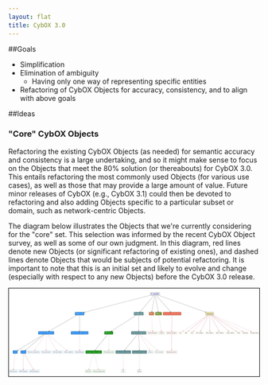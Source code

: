 ```yaml
---
layout: flat
title: CybOX 3.0
---
```



##Goals
* Simplification
* Elimination of ambiguity
    * Having only one way of representing specific entities
* Refactoring of CybOX Objects for accuracy, consistency, and to align with above goals

##Ideas

### "Core" CybOX Objects
Refactoring the existing CybOX Objects (as needed) for semantic accuracy and consistency is a large undertaking, and so it might make sense to focus on the Objects that meet the 80% solution (or thereabouts) for CybOX 3.0. This entails refactoring the most commonly used Objects (for various use cases), as well as those that may provide a large amount of value. Future minor releases of CybOX (e.g., CybOX 3.1) could then be devoted to refactoring and also adding Objects specific to a particular subset or domain, such as network-centric Objects.

The diagram below illustrates the Objects that we're currently considering for the "core" set. This selection was informed by the recent CybOX Object survey, as well as some of our own judgment. In this diagram, red lines denote new Objects (or significant refactoring of existing ones), and dashed lines denote Objects that would be subjects of potential refactoring. It is important to note that this is an initial set and likely to evolve and change (especially with respect to any new Objects) before the CybOX 3.0 release.

<a href="cybox_object_categories_3.0_core.png" target="_blank">
<img src="cybox_object_categories_3.0_core.png" style="border:1px solid black;max-width:100%;" alt="Core CybOX Objects">
</a>



